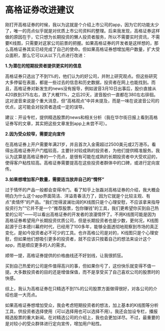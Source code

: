 # 高格证券改进建议

刚打开高格证券的时候，我以为这就是个介绍上市公司的app，因为它的功能太少了，唯一的亮点似乎就是对优质上市公司资料的整理。后来我发现，高格证券这样做的原因在于，它只想为长期投资的懒人投资者服务，所以不需要实时资讯，不需要K线图，只需要对这家公司前景的把握。如果高格证券的开发者是这样想的，那么高格证券其实已经完成了自己的使命。但如果高格证券想增加用户数量，扩大受众面积，那么它可以从以下几点进行改进：

**1.为潜在的短期投资者提供更实时的信息**

高格证券只选出了不到1%的，他们认为的好公司，并附上研究观点。但这些研究大多停留在表面，都是一些过去的信息和历史数据，投资者在网上也能找到。而且，高格证券对新发生的news没有报导，例如波音3月10日出事后，股价直接从420跌到375左右，跌了大概11%，之后20天，波音股价一直都在380左右徘徊。这对波音来说是个重大消息，但“高格观点”中并未提及，而是一味在说波音公司的优点，这可能会对投资者造成一定的误导。

建议：开设专栏，提供精选股票的news和相关分析（我在华尔街日报上看到高格证券写的文章，其实把这些文章发到app上未尝不可）。

**2.因为受众较窄，需要定向宣传**

在高格证券上开户需要年满21岁，并且首次入金需超过2500美元或2万港币。看得出高格证券开户门槛较高，主要针对较成熟的投资者，为他们提供精准服务。我认为这算是高格证券的一个亮点，是很有可能在成熟的长期投资者中大受欢迎的，使得客户粘性较高。高格证券需要提高在这些投资者群体中的口碑，或进行定向宣传。

**3.如果想增加客户数量，需要适当放弃自己的“情怀”**

过于情怀的产品一般都会变得冷门。看了知乎上张磊对高格证券的介绍，我大概会明白为什么这个app界面简洁、洋溢青春活力了，因为它就是个比较主观、有点“卖情怀”的产品。“我们觉得波澜壮阔的K线图只是个心理安慰，不应该拿来指导投资行为”“它并不是一个“推荐股票，包你赚钱”的工具，我们更希望你买到自己热爱的公司”——可以看出高格证券的开发者的浪漫情怀了。不用K线图可能是因为高格证券希望用户长期投资优质公司，但是长期投资者也是少数，更何况，K线图起源于日本德川幕府时代，已经用了100多年，能够全面透彻地观察到市场的真正变化，是如今投资者必不可少的工具。也许高格公司是对的，K线图只是个心理安慰，但如果他们想吸引更多的投资者，就不应该只按着自己的想法来设计这个app，而是顺应更多的人的需求。

顺带一提，高格证券提供的价格曲线还不好划线，让我很抓狂。

买到自己热爱的公司是件值得高兴的事，但如果你亏了，这份快乐就变得不值一提。大多数投资者的目的还是增值保值，而不是享受买了自己喜欢公司的股票时的快感。

 

综上，我认为高格证券在只精选不到1%的公司股票方面做得很好，对各公司的介绍也是一大亮点。

如果高格证券想增加受众，我会考虑短期投资者的想法，加上基本的K线图等分析工具，供投资者选择使用（可以选择用也可以选择不用）。我还会加设专栏，播报精选股票的重大新闻。在对精选公司的介绍上，我也会更加详尽。不过，最重要的是对较小的受众群体进行定向宣传，增加用户粘性。